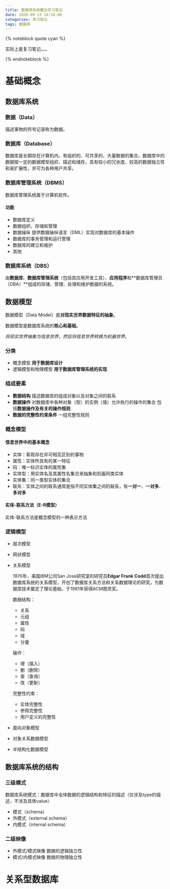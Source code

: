 ```yaml
---
title: 数据库系统概论学习笔记
date: 2020-09-13 14:54:00
categories: 学习笔记
tags: 数据库
---
```


{% noteblock quote cyan %}

实际上是复习笔记。。。

{% endnoteblock %}

<!-- more -->

# 基础概念

## 数据库系统

### 数据（Data）

描述事物的符号记录称为数据。

### 数据库（Database）

数据库是长期存在计算机内、有组织的、可共享的、大量数据的集合。数据库中的数据按一定的数据模型组织、描述和储存，具有较小的冗余度、较高的数据独立性和易扩展性，并可为各种用户共享。

### 数据库管理系统（DBMS）

数据库管理系统属于计算机软件。

#### 功能

- 数据库定义
- 数据组织、存储和管理
- 数据操纵
	提供数据操纵语言（DML）实现对数据库的基本操作
- 数据库的事务管理和运行管理
- 数据库的建立和维护
- 其他

### 数据库系统（DBS）

由**数据库**、**数据库管理系统**（包括其应用开发工具）、**应用程序**和**数据库管理员（DBA）**组成的存储、管理、处理和维护数据的系统。

## 数据模型

数据模型（Data Model）是**对现实世界数据特征的抽象**。

数据模型是数据库系统的**核心和基础**。

*将现实世界抽象为信息世界，然后将信息世界转换为机器世界。*

### 分类

- 概念模型
	**用于数据库设计**
- 逻辑模型和物理模型
	**用于数据库管理系统的实现**

### **组成要素**

- **数据结构**
	描述数据库的组成对象以及对象之间的联系
- **数据操作**
	对数据库中各种对象（型）的实例（值）允许执行的操作的集合
	包括**数据操作及有关的操作规则**
- **数据的完整性约束条件**
	一组完整性规则

### 概念模型

#### 信息世界中的基本概念

- 实体：客观存在并可相互区别的事物
- 属性：实体所具有的某一特征
- 码：唯一标识实体的属性集
- 实体型：用实体名及其属性名集合来抽象和刻画同类实体
- 实体集：同一类型实体的集合
- 联系：实体之间的联系通常是指不同实体集之间的联系，有**一对一**、**一对多**、**多对多**

#### 实体-联系方法（E-R模型）

实体-联系方法是概念模型的一种表示方法

### 逻辑模型

- 层次模型

- 网状模型

- 关系模型

	1970年，美国IBM公司San Jose研究室的研究员**Edgar Frank Codd**首次提出数据库系统的关系模型，开创了数据库关系方法和关系数据理论的研究，为数据库技术奠定了理论基础，于1981年获得ACM图灵奖。

	数据结构：

	- 关系
	- 元组
	- 属性
	- 码
	- 域
	- 分量

	操作：

	- 增（插入）
	- 删（删除）
	- 查（查询）
	- 改（更新）

	完整性约束：

	- 实体完整性
	- 参照完整性
	- 用户定义的完整性

- 面向对象模型

- 对象关系数据模型

- 半结构化数据模型

## 数据库系统的结构

### 三级模式

数据库系统模式：数据库中全体数据的逻辑结构和特征的描述（仅涉及type的描述，不涉及具体value）

- 模式（schema）
- 外模式（external schema）
- 内模式（internal schema）

### 二级映像

- 外模式/模式映像
	数据的逻辑独立性
- 模式/内模式映像
	数据的物理独立性

# 关系型数据库

